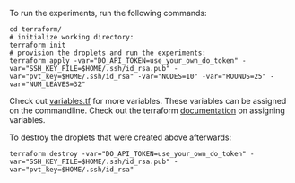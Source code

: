To run the experiments, run the following commands:
```
cd terraform/
# initialize working directory:
terraform init
# provision the droplets and run the experiments:
terraform apply -var="DO_API_TOKEN=use_your_own_do_token" -var="SSH_KEY_FILE=$HOME/.ssh/id_rsa.pub" -var="pvt_key=$HOME/.ssh/id_rsa" -var="NODES=10" -var="ROUNDS=25" -var="NUM_LEAVES=32"
```

Check out [variables.tf](./variables.tf) for more variables. These variables can be assigned on the commandline. 
Check out the terraform [documentation](https://www.terraform.io/docs/configuration/variables.html#assigning-values-to-root-module-variables) 
on assigning variables. 

To destroy the droplets that were created above afterwards:
```
terraform destroy -var="DO_API_TOKEN=use_your_own_do_token" -var="SSH_KEY_FILE=$HOME/.ssh/id_rsa.pub" -var="pvt_key=$HOME/.ssh/id_rsa"
```
